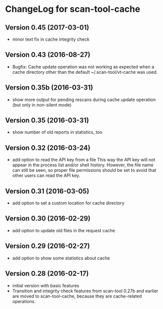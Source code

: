 # ChangeLog for scan-tool-cache

## Version 0.45 (2017-03-01)
  - minor text fix in cache integrity check

## Version 0.43 (2016-08-27)
  - Bugfix: Cache update operation was not working as expected when a
    cache directory other than the default ~/.scan-tool/vt-cache was used.

## Version 0.35b (2016-03-31)
  - show more output for pending rescans during cache update operation
    (but only in non-silent mode)

## Version 0.35 (2016-03-31)
  - show number of old reports in statistics, too

## Version 0.32 (2016-03-24)
  - add option to read the API key from a file
    This way the API key will not appear in the process list and/or shell
    history. However, the file name can still be  seen, so proper file
    permissions should be set to avoid that other users can read the API key.

## Version 0.31 (2016-03-05)
  - add option to set a custom location for cache directory

## Version 0.30 (2016-02-29)
  - add option to update old files in the request cache

## Version 0.29 (2016-02-27)
  - add option to show some statistics about cache

## Version 0.28 (2016-02-17)
  - initial version with basic features
  - Transition and integrity check features from scan-tool 0.27b and earlier
    are moved to scan-tool-cache, because they are cache-related operations.
